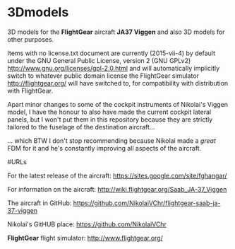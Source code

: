 # 3Dmodels
3D models for the **FlightGear** aircraft **JA37 Viggen** and also 3D models for other purposes.


Items with no license.txt document are currently (2015-vii-4) by default under the GNU General Public License, version 2 (GNU GPLv2) http://www.gnu.org/licenses/gpl-2.0.html
and will automatically implicitly switch to whatever public domain license the FlightGear simulator http://flightgear.org/ will have switched to, for compatibility with
distribution with FlightGear.

Apart minor changes to some of the cockpit instruments of Nikolai's Viggen model, I have the honour to also have made the current cockpit lateral panels, but I won't put them
in this repository because they are strictly tailored to the fuselage of the destination aircraft...

... which BTW I don't stop recommending because Nikolai made a *great* FDM for it and he's constantly improving all aspects of the aircraft.


#URLs

For the latest release of the aircraft: https://sites.google.com/site/fghangar/

For information on the aircraft: http://wiki.flightgear.org/Saab_JA-37_Viggen

The aircraft in GitHub: https://github.com/NikolaiVChr/flightgear-saab-ja-37-viggen

Nikolai's GitHUB place: https://github.com/NikolaiVChr

**FlightGear** flight simulator: http://www.flightgear.org/